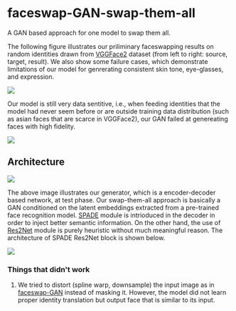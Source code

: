 # faceswap-GAN-swap-them-all
A GAN based approach for one model to swap them all.

The following figure illustrates our priliminary faceswapping results on random identities drawn from [VGGFace2](http://www.robots.ox.ac.uk/~vgg/data/vgg_face2/) dataset (from left to right: source, target, result). We also show some failure cases, which demonstrate limitations of our model for genrerating consistent skin tone, eye-glasses, and expression.

![](https://github.com/shaoanlu/faceswap-GAN-swap-them-all/raw/master/images/result.jpg)

Our model is still very data sentitive, i.e., when feeding identities that the model had never seem before or are outside training data distribution (such as asian faces that are scarce in VGGFace2), our GAN failed at genereating faces with high fidelity.

![](https://github.com/shaoanlu/faceswap-GAN-swap-them-all/raw/master/images/result2.jpg)

## Architecture
![](https://github.com/shaoanlu/faceswap-GAN-swap-them-all/raw/master/images/sta_generator.jpg)

The above image illustrates our generator, which is a encoder-decoder based network, at test phase. Our swap-them-all approach is basically a GAN conditioned on the latent embeddings extracted from a pre-trained face recognition model. [SPADE](https://arxiv.org/abs/1903.07291) module is intrioduced in the decoder in order to inject better semantic information. On the other hand, the use of [Res2Net](https://arxiv.org/abs/1904.01169) module is purely heuristic without much meaningful reason. The architecture of SPADE Res2Net block is shown below.

![](https://github.com/shaoanlu/faceswap-GAN-swap-them-all/raw/master/images/sta_SPADE_Res2Net_block.jpg)


### Things that didn't work

1. We tried to distort (spline warp, downsample) the input image as in [faceswap-GAN](https://github.com/shaoanlu/faceswap-GAN) instead of masking it. However, the model did not learn proper identity translation but output face that is similar to its input.
